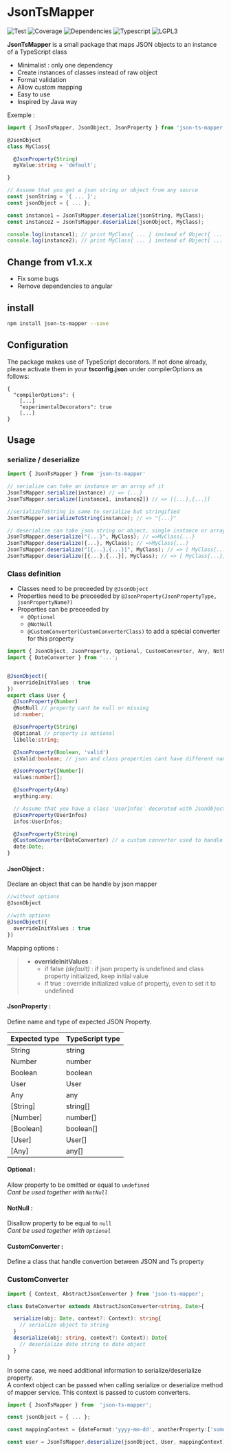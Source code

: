 # JsonTsMapper

![Test](https://img.shields.io/badge/Tests-17/17-green.svg)
![Coverage](https://img.shields.io/badge/Coverage-85%25-green.svg)
![Dependencies](https://img.shields.io/badge/Dependencies-1-green.svg)
![Typescript](https://img.shields.io/badge/Made%20with-Typescript-blue.svg)
![LGPL3](https://img.shields.io/badge/Licence-LGPL%20V3-yellow.svg)

__JsonTsMapper__ is a small package that maps JSON objects to an instance of a TypeScript class

* Minimalist : only one dependency
* Create instances of classes instead of raw object
* Format validation
* Allow custom mapping
* Easy to use
* Inspired by Java way
  
Exemple :
```ts
import { JsonTsMapper, JsonObject, JsonProperty } from 'json-ts-mapper'

@JsonObject
class MyClass{

  @JsonProperty(String)
  myValue:string = 'default';

}

// Assume that you get a json string or object from any source
const jsonString = '{ ... }';
const jsonObject = { ... };

const instance1 = JsonTsMapper.deserialize(jsonString, MyClass);
const instance2 = JsonTsMapper.deserialize(jsonObject, MyClass);

console.log(instance1); // print MyClass{ ... } instead of Object{ ... }
console.log(instance2); // print MyClass{ ... } instead of Object{ ... }
```

## Change from v1.x.x

* Fix some bugs
* Remove dependencies to angular

## install

```sh
npm install json-ts-mapper --save
```

## Configuration

The package makes use of TypeScript decorators. If not done already, please activate them in your __tsconfig.json__ under compilerOptions as follows:
```
{
  "compilerOptions": {
    [...]
    "experimentalDecorators": true
    [...]
}
```

## Usage

### serialize / deserialize
```ts
import { JsonTsMapper } from 'json-ts-mapper'

// serialize can take an instance or an array of it
JsonTsMapper.serialize(instance) // => {...}
JsonTsMapper.serialize([instance1, instance2]) // => [{...},{...}]

//serializeToString is same to serialize but stringified
JsonTsMapper.serializeToString(instance); // => "{...}"

// deserialize can take json string or object, single instance or array
JsonTsMapper.deserialize("{...}", MyClass); // =>MyClass{...}
JsonTsMapper.deserialize({...}, MyClass); // =>MyClass{...}
JsonTsMapper.deserialize("[{...},{...}]", MyClass); // => [ MyClass{...}, MyClass{...} ]
JsonTsMapper.deserialize([{...},{...}], MyClass); // => [ MyClass{...}, MyClass{...} ]

```

### Class definition

* Classes need to be preceeded by `@JsonObject`
* Properties need to be preceeded by `@JsonProperty(JsonPropertyType, jsonPropertyName?)`
* Properties can be preceeded by
  * `@Optional`
  * `@NotNull`
  * `@CustomConverter(CustomConverterClass)` to add a spécial converter for this property

```ts
import { JsonObject, JsonProperty, Optional, CustomConverter, Any, NotNull} from 'json-ts-mapper';
import { DateConverter } from '...';


@JsonObject({
  overrideInitValues : true
})
export class User {
  @JsonProperty(Number)
  @NotNull // property cant be null or missing
  id:number;

  @JsonProperty(String)
  @Optional // property is optional
  libelle:string;

  @JsonProperty(Boolean, 'valid')
  isValid:boolean; // json and class properties cant have different names

  @JsonProperty([Number])
  values:number[];

  @JsonProperty(Any)
  anything:any;  

  // Assume that you have a class 'UserInfos' decorated with JsonObject
  @JsonProperty(UserInfos)
  infos:UserInfos;

  @JsonProperty(String)
  @CustomConverter(DateConverter) // a custom converter used to handle special mapping
  date:Date;
}
```

#### __JsonObject__ :

Declare an object that can be handle by json mapper
```ts
//without options
@JsonObject

//with options
@JsonObject({
  overrideInitValues : true
})

```
Mapping options :
> * __overrideInitValues__ :
>    * if false _(default)_ : if json property is undefined and class property initialized, keep initial value
>    * if true : override initialized value of property, even to set it to undefined


#### __JsonProperty__ :

Define name and type of expected JSON Property.

| Expected type | TypeScript type |
| ------------- | --------------- |
| String        | string          |
| Number        | number          |
| Boolean       | boolean         |
| User          | User            |
| Any           | any             |
| [String]      | string[]        |
| [Number]      | number[]        |
| [Boolean]     | boolean[]       |
| [User]        | User[]          |
| [Any]         | any[]           |

#### __Optional__ :

Allow property to be omitted or equal to `undefined`  
_Cant be used together with `NotNull`_

#### __NotNull__ :

Disallow property to be equal to `null`  
_Cant be used together with `Optional`_

#### __CustomConverter__ :

Define a class that handle convertion between JSON and Ts property

### CustomConverter

```ts
import { Context, AbstractJsonConverter } from 'json-ts-mapper';

class DateConverter extends AbstractJsonConverter<string, Date>{

  serialize(obj: Date, context?: Context): string{
    // serialize object to string
  }
  deserialize(obj: string, context?: Context): Date{
    // deserialize date string to date object
  }
}
```

In some case, we need additional information to serialize/deserialize property.  
A context object can be passed when calling serialize or deserialize method of mapper service. This context is passed to custom converters.


```ts
import { JsonTsMapper } from  'json-ts-mapper';

const jsonObject = { ... };

const mappingContext = {dateFormat:'yyyy-mm-dd', anotherProperty:['some','values']};

const user = JsonTsMapper.deserialize(jsonObject, User, mappingContext);
```